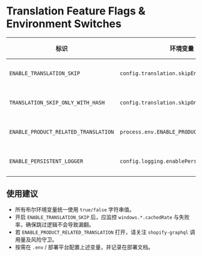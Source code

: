 # Translation Feature Flags & Environment Switches

| 标识 | 环境变量 / 来源 | 说明 | 默认值 | 影响范围 |
| --- | --- | --- | --- | --- |
| `ENABLE_TRANSLATION_SKIP` | `config.translation.skipEnabled` | 是否启用智能跳过（翻译时检测相同内容可直接跳过）。 | `false` | `translateTextWithFallback` 及队列调度，影响缓存与重试策略。 |
| `TRANSLATION_SKIP_ONLY_WITH_HASH` | `config.translation.skipOnlyWithHash` | 仅在内容哈希存在时才允许跳过；关闭后根据文本内容判定。 | `true` | 跳过策略容错，避免因缺少哈希导致误判。 |
| `ENABLE_PRODUCT_RELATED_TRANSLATION` | `process.env.ENABLE_PRODUCT_RELATED_TRANSLATION` | 控制是否在产品主翻译后异步翻译 options/metafields。 | `false` | `translateProductWithRelated`，影响额外的 Shopify API 调用。 |
| `ENABLE_PERSISTENT_LOGGER` | `config.logging.enablePersistentLogger` | 控制日志是否写入数据库持久化。 | `true` | 翻译日志查询、`getTranslationLogs` 持久化能力。 |

## 使用建议

- 所有布尔环境变量统一使用 `true/false` 字符串值。
- 开启 `ENABLE_TRANSLATION_SKIP` 后，应监控 `windows.*.cachedRate` 与失败率，确保跳过逻辑不会导致漏翻。
- 若 `ENABLE_PRODUCT_RELATED_TRANSLATION` 打开，请关注 `shopify-graphql` 调用量及风险守卫。
- 按需在 `.env` / 部署平台配置上述变量，并记录在部署文档。
